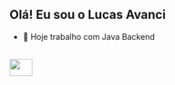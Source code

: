 ## Olá! Eu sou o Lucas Avanci

- 🔭 Hoje trabalho com Java Backend

<div style="display: inline_block"><br>
  <img align="center" height="30" width="40" src="https://cdn.jsdelivr.net/gh/devicons/devicon@latest/icons/java/java-original-wordmark.svg" />
  
</div>
